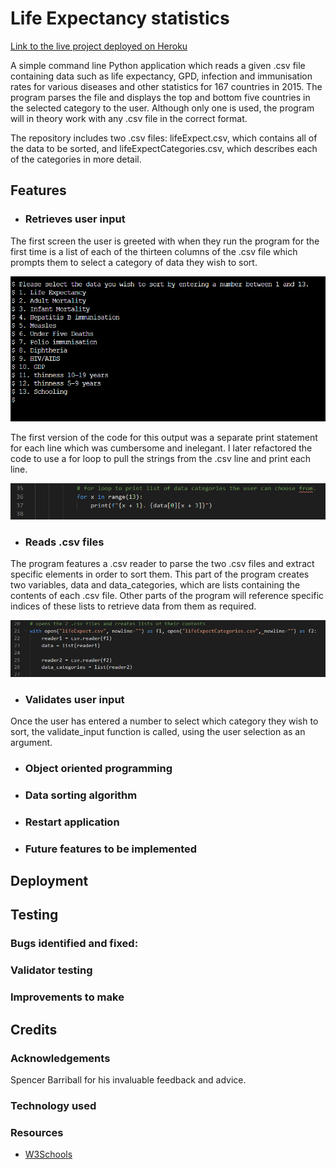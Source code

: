 # Life Expectancy statistics 

[Link to the live project deployed on Heroku](https://life-expectancy-ms3.herokuapp.com/)

A simple command line Python application which reads a given .csv file containing data such as life expectancy, GPD, infection and immunisation rates for various diseases and other statistics for 167 countries in 2015. The program parses the file and displays the top and bottom five countries in the selected category to the user. Although only one is used, the program will in theory work with any .csv file in the correct format.

The repository includes two .csv files: lifeExpect.csv, which contains all of the data to be sorted, and lifeExpectCategories.csv, which describes each of the categories in more detail.

## Features

- ### Retrieves user input

The first screen the user is greeted with when they run the program for the first time is a list of each of the thirteen columns of the .csv file which prompts them to select a category of data they wish to sort.

![Screenshot of the get_user_input function](assets/images/screencap1.PNG)

The first version of the code for this output was a separate print statement for each line which was cumbersome and inelegant. I later refactored the code to use a for loop to pull the strings from the .csv line and print each line.

![Screenshot of the for loop to print the list of options](assets/images/screencap2.PNG)

- ### Reads .csv files

The program features a .csv reader to parse the two .csv files and extract specific elements in order to sort them. This part of the program creates two variables, data and data_categories, which are lists containing the contents of each .csv file. Other parts of the program will reference specific indices of these lists to retrieve data from them as required.

![Screenshot of the .csv reader code](assets/images/screencap3.PNG)

- ### Validates user input

Once the user has entered a number to select which category they wish to sort, the validate_input function is called, using the user selection as an argument.



- ### Object oriented programming

- ### Data sorting algorithm

- ### Restart application

- ### Future features to be implemented

## Deployment


## Testing


### Bugs identified and fixed:

### Validator testing

### Improvements to make

## Credits

### Acknowledgements

Spencer Barriball for his invaluable feedback and advice.

### Technology used


### Resources

- [W3Schools](https://www.w3schools.com/)